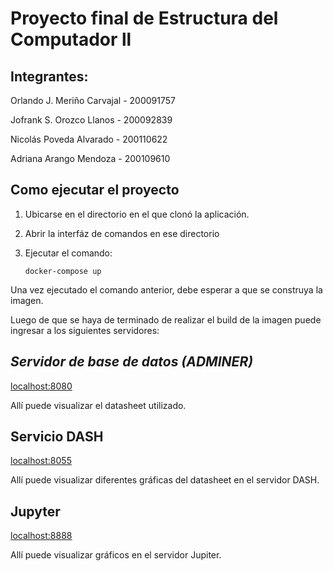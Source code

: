 # Proyecto final de Estructura del Computador ll 

## Integrantes: 
Orlando J. Meriño Carvajal - 200091757

Jofrank S. Orozco Llanos - 200092839

Nicolás Poveda Alvarado - 200110622

Adriana Arango Mendoza - 200109610


## **Como ejecutar el proyecto**
  1. Ubicarse en el directorio en el que clonó la aplicación. 

  2. Abrir la interfáz de comandos en ese directorio 

  3. Ejecutar el comando:
       ```
       docker-compose up 
       ```
Una vez ejecutado el comando anterior, debe esperar a que se construya la imagen.

Luego de que se haya de terminado de realizar el build de la imagen puede ingresar a los siguientes servidores: 

## *Servidor de base de datos (ADMINER)*
[localhost:8080](https://localhost:8080/)
  
Allí puede visualizar el datasheet utilizado. 
 
## Servicio DASH
[localhost:8055](https://localhost:8055/)

Allí puede visualizar diferentes gráficas del datasheet en el servidor DASH. 

## Jupyter
[localhost:8888](https://localhost:8888/)

Allí puede visualizar gráficos en el servidor Jupiter.
